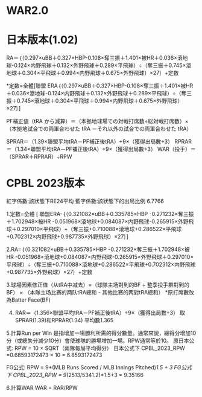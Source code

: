 # WAR2.0
# 日本版本(1.02)
RA＝｛（0.297×uBB＋0.327×HBP-0.108×奪三振＋1.401×被HR＋0.036×滾地球-0.124×内野飛球＋0.132×外野飛球＋0.289×平飛球）÷（奪三振＋0.745×滾地球＋0.304×平飛球＋0.994×内野飛球＋0.675×外野飛球）×27｝+定数

*定数=全體[聯盟 ERA｛（0.297×uBB＋0.327×HBP-0.108×奪三振＋1.401×被HR＋0.036×滾地球-0.124×内野飛球＋0.132×外野飛球＋0.289×平飛球）÷（奪三振＋0.745×滾地球＋0.304×平飛球＋0.994×内野飛球＋0.675×外野飛球）×27｝]

PF補正値（tRA から減算）＝（本拠地球場での対戦打席数÷総対戦打席数）×（本拠地試合での両軍合わせた tRA －それ以外の試合での両軍合わせた tRA）

SPRAR＝（1.39×聯盟平均tRA－PF補正後tRA）÷9×（獲得出局數÷3）
RPRAR＝（1.34×聯盟平均tRA－PF補正後tRA）÷9×（獲得出局數÷3）
WAR（投手）＝（SPRAR＋RPRAR）÷RPW

# CPBL 2023版本
紅字係數:該狀態下RE24平均
藍字係數:該狀態下的出局比例 6.7766

1.定数=全體 [ 聯盟ERA-｛（0.321082×uBB＋0.335785×HBP -0.271232×奪三振＋1.702948×被HR -0.051968×滾地球+0.084087×内野飛球-0.265915×外野飛球＋0.297010×平飛球）÷（奪三振+0.710088×滾地球+0.286522×平飛球+0.702312×内野飛球+0.987735×外野飛球）×27｝]

2.RA=｛（0.321082×uBB＋0.335785×HBP -0.271232×奪三振＋1.702948×被HR -0.051968×滾地球+0.084087×内野飛球-0.265915×外野飛球＋0.297010×平飛球）÷（奪三振+0.710088×滾地球+0.286522×平飛球+0.702312×内野飛球+0.987735×外野飛球）×27｝+定数

3.球場因素修正值（从tRA中减去）=（球隊主场對到的BF ÷ 整季投手群對到的BF） × （本隊主场比赛的两队tRA總和 - 其他比赛的两對tRA總和）
*原打席數改為Batter Face(BF) 

4. RAR＝（1.356×聯盟平均tRA－PF補正後tRA）÷9×（獲得出局數÷3）
取SPRAR(1.39)和RPRAR(1.34) 平均數1.365



5.計算Run per Win
是指增加一場勝利所需的得分數量。通常來說，總得分增加10分（或總失分減少10分）會使球隊的勝場增加一場。RPW通常等於10。
原日本公式: RPW = 10 × SQRT（兩隊每局平均得分）
日本公式下 CPBL_2023_RPW =0.68593172473 × 10 = 6.8593172473

FG公式: RPW = 9*(MLB Runs Scored / MLB Innings Pitched)*1.5 + 3
FG公式下 CPBL_2023_RPW = 9*(2513/5341.2)*1.5+3 = 9.35166

6.計算WAR
WAR = RAR/RPW
